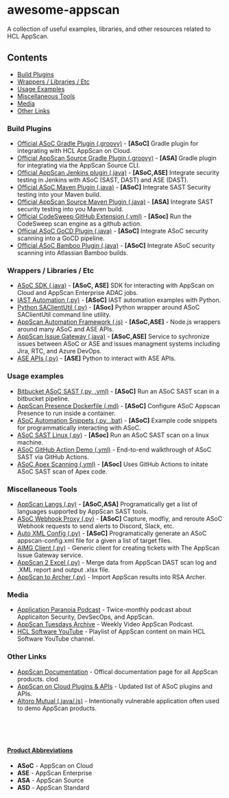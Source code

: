 # awesome-appscan
A collection of useful examples, libraries, and other resources related to HCL AppScan.

## Contents
- [Build Plugins](#build-plugins)
- [Wrappers / Libraries / Etc](#wrappers--libraries--etc)
- [Usage Examples](#usage-examples)
- [Miscellaneous Tools](#miscellaneous-tools)
- [Media](#media)
- [Other Links](#other-links)

### Build Plugins
- [Official ASoC Gradle Plugin (.groovy)](https://github.com/HCL-TECH-SOFTWARE/appscan-gradle-plugin) - 
**[ASoC]** Gradle plugin for integrating with HCL AppScan on Cloud. 
- [Official AppScan Source Gradle Plugin (.groovy)](https://github.com/HCL-TECH-SOFTWARE/appscan-source-gradle-plugin) - **[ASA]** Gradle plugin for integrating via the AppScan Source CLI.
- [Official AppScan Jenkins plugin (.java)](https://github.com/jenkinsci/appscan-plugin) - **[ASoC,ASE]** Integrate security testing in Jenkins with ASoC (SAST, DAST) and ASE (DAST).
- [Official ASoC Maven Plugin (.java)](https://github.com/HCL-TECH-SOFTWARE/appscan-maven-plugin) - **[ASoC]** Integrate SAST Security testing into your Maven build.
- [Official AppScan Source Maven Plugin (.java)](https://github.com/HCL-TECH-SOFTWARE/ounce-maven-plugin) - **[ASA]** Integrate SAST security testing into you Maven build.
- [Official CodeSweep GitHub Extension (.yml)](https://github.com/HCL-TECH-SOFTWARE/appscan-codesweep-action) - **[ASoc]** Run the CodeSweep scan engine as a github action.
- [Official ASoC GoCD Plugin (.java)](https://github.com/HCL-TECH-SOFTWARE/appscan-gocd-plugin) - **[ASoC]** Integrate ASoC security scanning into a GoCD pipeline.
- [Official ASoC Bamboo Plugin (.java)](https://github.com/HCL-TECH-SOFTWARE/appscan-bamboo-plugin) - **[ASoC]** Integrate ASoC security scanning into Atlassian Bamboo builds.

 ### Wrappers / Libraries / Etc
- [ASoC SDK (.java)](https://github.com/HCL-TECH-SOFTWARE/appscan-sdk) - **[ASoC, ASE]** SDK for interacting with AppScan on Cloud and AppScan Enterprise ADAC jobs.
- [IAST Automation (.py)](https://github.com/HCL-TECH-SOFTWARE/asoc_automation_iast) - **[ASoC]** IAST automation examples with Python.
- [Python SAClientUtil (.py)](https://github.com/cwtravis/python-saclient-wrapper) - **[ASoc]** Python wrapper around ASoC SAClientUtil command line utility. 
- [AppScan Automation Framework (.js)](https://github.com/HCL-TECH-SOFTWARE/appscan-automation-framework) - **[ASoC,ASE]** - Node.js wrappers around many ASoC and ASE APIs.
- [AppScan Issue Gateway (.java)](https://github.com/HCL-TECH-SOFTWARE/appscan-issue-gateway) - **[ASoC,ASE]** Service to sychronize issues between ASoC or ASE and issues managment systems including Jira, RTC, and Azure DevOps.
- [ASE APIs (.py)](https://github.com/sperlis/ase-apis) - **[ASE]** Python to interact with ASE APIs.

### Usage examples
- [Bitbucket ASoC SAST (.py, .yml)](https://github.com/HCL-TECH-SOFTWARE/bitbucket-asoc-sast) - **[ASoC]** Run an ASoC SAST scan in a bitbucket pipeline.
- [AppScan Presence Dockerfile (.md)](https://github.com/jrocia/AppScanPresence-Dockerfile) - **[ASoC]** Configure ASoC Appscan Presence to run inside a container.
- [ASoC Automation Snippets (.py, .bat)](https://github.com/HCL-TECH-SOFTWARE/asoc-automation-snippets) - **[ASoC]** Example code snippets for programmatically interacting with ASoC.
- [ASoC SAST Linux (.py)](https://github.com/cwtravis/asoc-sast-linux) - **[ASoc]** Run an ASoC SAST scan on a linux machine.
- [ASoC GitHub Action Demo (.yml)](https://github.com/antonychiu2/ASoC_Demo) - End-to-end walkthrough of ASoC SAST via GitHub Actions.
- [ASoC Apex Scanning (.yml)](https://github.com/cwtravis/asoc-apex-demo) - **[ASoc]** Uses GitHub Actions to initate ASoC SAST scan of Apex code.


### Miscellaneous Tools
- [AppScan Langs (.py)](https://github.com/gledonne/appscanlangs) - **[ASoC,ASA]** Programatically get a list of languages supported by AppScan SAST tools. 
- [ASoC Webhook Proxy (.py)](https://github.com/cwtravis/asoc-wehbook-proxy) - **[ASoC]** Capture, modfiy, and reroute ASoC Webhook requests to send alerts to Discord, Slack, etc.
- [Auto XML Config (.py)](https://github.com/alexhcl/autoxmlconfig) - **[ASoC]** Programatically generate an ASoC appscan-config.xml file for a given a list of target files.
- [AIMG Client (.py)](https://github.com/cwtravis/AIMG_Client) - Generic client for creating tickets with The AppScan Issue Gateway service.
- [AppScan 2 Excel (.py)](https://github.com/masquerad3r/Appscan2Excel) - Merge data from AppScan DAST scan log and .XML report and output .xlsx file.
- [AppScan to Archer (.py)](https://github.com/smit1759/appscan-to-archer) - Import AppScan results into RSA Archer.

### Media
- [Application Paranoia Podcast](https://appscan.buzzsprout.com/) - Twice-monthly podcast about Applicaiton Security, DevSecOps, and AppScan.
- [AppScan Tuesdays Archive](https://www.youtube.com/channel/UCzizunEqoF1e-pHd04JAZ2Q) - Weekly Video AppScan Podcast.
- [HCL Software YouTube](https://www.youtube.com/playlist?list=PL2tETTrnR4wvtkgR6ILKOdoQIP_o9MF1u) - Playlist of AppScan content on main HCL Software YouTube channel.

### Other Links
- [AppScan Documentation](https://help.hcltechsw.com/appscan/Welcome.html) - Offical documentation page for all AppScan products.
clod
- [AppScan on Cloud Plugins & APIs](https://cloud.appscan.com/plugins) - Updated list of ASoC plugins and APIs.
- [Altoro Mutual (.java/.js)](https://github.com/HCL-TECH-SOFTWARE/AltoroJ) - Intentionally vulnerable application often used to demo AppScan products.


&nbsp; 

&nbsp;
#### <u>Product Abbreviations</u>
- **ASoC** - AppScan on Cloud
- **ASE** - AppScan Enterprise
- **ASA** - AppScan Source
- **ASD** - AppScan Standard